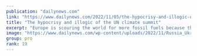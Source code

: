 ```yaml
---
publication: "dailynews.com"
link: "https://www.dailynews.com/2022/11/05/the-hypocrisy-and-illogic-of-the-un-climate-summit/"
title: "The hypocrisy and illogic of the UN climate summit"
excerpt: "Europe is scouring the world for more fossil fuels because the continent needs them for its growth and prosperity. That same opportunity should not be withheld from the world’s poorest."
image: "https://www.dailynews.com/wp-content/uploads/2022/11/Russia_Ukraine_War_Gas_Misinformation_71673.jpg?w=1024&h=683"
group: pro
rank: 19
---
```

